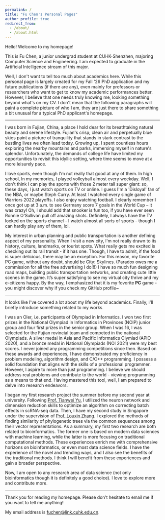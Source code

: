 ```yaml
---
permalink: /
title: "Fu Chen's Personal Pages"
author_profile: true
redirect_from: 
  - /about/
  - /about.html
---
```


Hello! Welcome to my homepage!

This is Fu Chen, a junior undergrad student at CUHK-Shenzhen, majoring Computer Science and Engineering. I am expected to graduate in the Artificial Intelligence stream of this major.

Well, I don't want to tell too much about academics here. While this personal page is largely created for my Fall '26 PhD application and my future publications (if there are any), even mainly for professors or researchers who want to get to know my academic performances better. However, I believe that one needs truly knowing me, looking something beyond what's on my CV. I don't mean that the following paragraphs will paint a complete picture of who I am, they are just there to share something a bit unusual for a typical PhD applicant's homepage.

--------
I was born in Fujian, China, a place I hold dear for its breathtaking natural beauty and serene lifestyle. Fujian's crisp, clean air and perpetually blue skies paint a picture of tranquility that stands in stark contrast to the bustling lives we often lead today. Growing up, I spent countless hours exploring the nearby mountains and parks, immersing myself in nature's splendor. Unfortunately, the demands of college life have limited my opportunities to revisit this idyllic setting, where time seems to move at a more leisurely pace.

I love sports, even though I'm not really that good at any of them. In high school, In my memories, I played volleyball almost every weekday. Well, I don't think I can play the sports with those 2 meter tall super giant:  so, these days, I just watch sports on TV or online. I guess I'm a 'Disloyal' fan of the NBA, or maybe Steph Curry. At least I watched every single game of Warriors 2022 playoffs. I also enjoy watching football. I clearly remember I once got up at 3 a.m. to see Germany score 7 goals in the World Cup – it was crazy! Oh, I should add that snooker is fun too, if you have ever seen Ronnie O'Sullivan pull off amazing shots. Definitely, I always have the TV locked on the sports channel - I watch almost all sorts of sports - though I can hardly play any of them, lol.

My interest in urban planning and public transportation is another defining aspect of my personality. When I visit a new city, I'm not really drawn to its history, culture, landmarks, or tourist spots. What really gets me excited is checking out its rail transit - if it has one. Though, I have to admit, if the food is super delicious, there may be an exception. For this reason, my favorite PC game, without any doubt, should be City: Skylines. (Paradox owes me a commission for all the free advertising I do!!!) I have so much fun designing road maps, building public transportation networks, and creating cute little scenes in the game. It’s super satisfying to see my virtual city thrive and my e-citizens happy. By the way, I emphasized that it is my fovorite **PC** game - you might discover why if you check my GitHub profile~

--------
It looks like I've covered a lot about my life beyond academics. Finally, I'll briefly introduce something related to my works.

I was an OIer, i.e. participants of Olympiad in Informatics. I won two first prizes in the National Olympiad in Informatics in Provinces (NOIP) junior group and four first prizes in the senior group. When I was 16, I was selected for the Fujian rovincial team and competed in the national Olympiads. A silver medal in Asia and Pacific Informatics Olymiad (APIO 2020), and a bronze medal in National Olympiads (NOI 2021) were my best scores. I never joined any programming competitions since then. Based on these awards and experiences, I have demonstrated my proficiency in problem modeling, algorithm design, and C/C++ programming. I possess a solid foundation that aligns with the skills of a professional programmer. However, I aspire to more than just programming. I believe we should address real problems and contribute to the world - viewing programming as a means to that end. Having mastered this tool, well, I am prepared to delve into research endeavors.

I began my first research project the summer before my second year at university. Following [Prof. Tianwei Yu](https://scholar.google.com/citations?user=OHEbsioAAAAJ), I utilized the neuron network and dimension reduction skills to optimize an algorithm on correcting batch effects in scRNA-seq data. Then, I have my second study in Singapore under the supervision of [Prof. Louxin Zhang](https://scholar.google.com/citations?user=J9nFalwAAAAJ). I explored the methods of finding similarity of phylogenetic trees via the common sequences among their vector representations. As a summary, my first two research are both related to bioinformatics. The former one is based on modern data sciences with machine learning, while the latter is more focusing on traditional computational methods. These experiences enrich me with comprehensive horizons on bioinformatics, or even most data science fields. I have the experience of the novel and trending ways, and I also see the benefits of the traditional methods. I think I will benefit from these experiences and gain a broader perspective.

Now, I am open to any research area of data science (not only bioinformatics though it is definitely a good choice). I love to explore more and contribute more.

--------
Thank you for reading my homepage. Please don't hesitate to email me if you want to tell me anything!

My email address is [fuchen@link.cuhk.edu.cn](mailto:fuchen@link.cuhk.edu.cn).